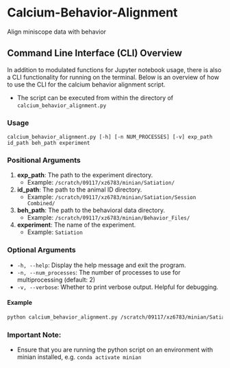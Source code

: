 # Calcium-Behavior-Alignment
Align miniscope data with behavior

## Command Line Interface (CLI) Overview
In addition to modulated functions for Jupyter notebook usage, there is also a CLI functionality for running on the terminal. Below is an overview of how to use the CLI for the calcium behavior alignment script.

- The script can be executed from within the directory of `calcium_behavior_alignment.py` 

### Usage
`calcium_behavior_alignment.py [-h] [-n NUM_PROCESSES] [-v] exp_path id_path beh_path experiment`

### Positional Arguments
1. **exp_path**: The path to the experiment directory. 
   - Example: `/scratch/09117/xz6783/minian/Satiation/`
2. **id_path**: The path to the animal ID directory.
   - Example: `/scratch/09117/xz6783/minian/Satiation/Session Combined/`
3. **beh_path**: The path to the behavioral data directory.
   - Example: `/scratch/09117/xz6783/minian/Behavior_Files/`
4. **experiment**: The name of the experiment.
   - Example: `Satiation`

### Optional Arguments
- `-h, --help`: Display the help message and exit the program.
- `-n, --num_processes`: The number of processes to use for multiprocessing (default: 2)
- `-v, --verbose`: Whether to print verbose output. Helpful for debugging.

#### Example
``` bash
python calcium_behavior_alignment.py /scratch/09117/xz6783/minian/Satiation/ /scratch/09117/xz6783/minian/Satiation/Session Combined/ /scratch/09117/xz6783/minian/Behavior_Files/ Satiation -n 5 -v
```

### Important Note:
- Ensure that you are running the python script on an environment with minian installed, e.g. `conda activate minian`
